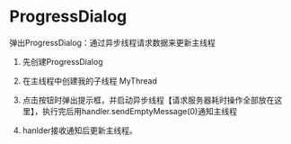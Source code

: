 # ProgressDialog
弹出ProgressDialog：通过异步线程请求数据来更新主线程

1. 先创建ProgressDialog

2. 在主线程中创建我的子线程 MyThread

3. 点击按钮时弹出提示框，并启动异步线程【请求服务器耗时操作全部放在这里】，执行完后用handler.sendEmptyMessage(0)通知主线程

4. hanlder接收通知后更新主线程。



